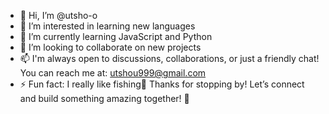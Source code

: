 - 👋 Hi, I’m @utsho-o
- 👀 I’m interested in learning new languages
- 🌱 I’m currently learning JavaScript and Python
- 💞️ I’m looking to collaborate on new projects
- 📫 I'm always open to discussions, collaborations, or just a friendly chat!
      You can reach me at: utshou999@gmail.com
- ⚡ Fun fact: I really like fishing🎣
      Thanks for stopping by! Let’s connect and build something amazing together! 🚀
  

<!---
utsho-o/utsho-o is a ✨ special ✨ repository because its `README.md` (this file) appears on your GitHub profile.
You can click the Preview link to take a look at your changes.
--->
